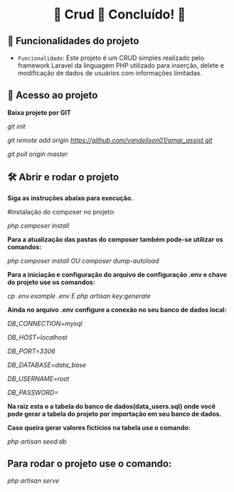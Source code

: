 <h1 align="center"> 
	🚧  Crud 🚀 Concluído!  🚧
</h1>


## :hammer: Funcionalidades do projeto

- `Funcionalidade`: Este projeto é um CRUD simples realizado pelo framework Laravel da linguagem PHP utilizado para inserção, delete e modificação de dados de usuários com informações limitadas.


## 📁 Acesso ao projeto

**Baixa projeto por GIT**

*git init*

*git remote add origin https://github.com/vandeilson01/amar_assist.git*

*git pull origin master*

## 🛠️ Abrir e rodar o projeto



**Siga as instruções abaixo para execução.**



#instalação do composer no projeto:


*php composer install*


**Para a atualização das pastas do composer também pode-se utilizar os comandos:**


*php composer install OU composer dump-autoload*


**Para a iniciação e configuração do arquivo de configuração .env e chave do projeto use os comandos:**


*cp .env.example .env E php artisan key:generate*


**Ainda no arquivo .env configure a conexão no seu banco de dados local:**


*DB_CONNECTION=mysql*

*DB_HOST=localhost*

*DB_PORT=3306*

*DB_DATABASE=data_base*

*DB_USERNAME=root*

*DB_PASSWORD=*



**Na raiz esta o a tabela do banco de dados(data_users.sql) onde você pode gerar a tabela do projeto por importação em seu banco de dados.**


**Caso queira gerar valores fictícios na tabela use o comando:**


*php artisan seed:db*

<h2> 
	Para rodar o projeto use o comando:
</h2>

*php artisan serve*





